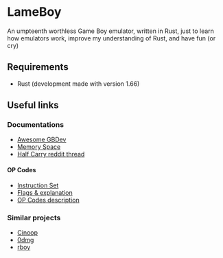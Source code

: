 # LameBoy

An umpteenth worthless Game Boy emulator, written in Rust, just to learn how emulators work, improve my understanding of Rust, and have fun (or cry)

## Requirements
 - Rust (development made with version 1.66)

## Useful links

### Documentations

- [Awesome GBDev](https://github.com/gbdev/awesome-gbdev)
- [Memory Space](http://gameboy.mongenel.com/dmg/asmmemmap.html)
- [Half Carry reddit thread](https://www.reddit.com/r/EmuDev/comments/knm196/comment/ghp37be/?utm_source=share&utm_medium=web2x&context=3)

#### OP Codes
 - [Instruction Set](https://gbdev.io/gb-opcodes/optables/)
 - [Flags & explanation](http://gameboy.mongenel.com/dmg/opcodes.html)
 - [OP Codes description](https://rgbds.gbdev.io/docs/v0.6.0/gbz80.7/#DEC_r16)

### Similar projects
- [Cinoop](https://cturt.github.io/cinoop.html)
- [0dmg](https://jeremybanks.github.io/0dmg/)
- [rboy](https://github.com/mvdnes/rboy)